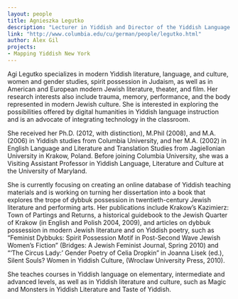 ```yaml
---
layout: people
title: Agnieszka Legutko
description: "Lecturer in Yiddish and Director of the Yiddish Language Program"
link: "http://www.columbia.edu/cu/german/people/legutko.html"
author: Alex Gil
projects:
- Mapping Yiddish New York
---
```


Agi Legutko specializes in modern Yiddish literature, language, and culture, women and gender studies, spirit possession in Judaism, as well as in American and European modern Jewish literature, theater, and film. Her research interests also include trauma, memory, performance, and the body represented in modern Jewish culture. She is interested in exploring the possibilities offered by digital humanities in Yiddish language instruction and is an advocate of integrating technology in the classroom.

She received her Ph.D. (2012, with distinction), M.Phil (2008), and M.A. (2006) in Yiddish studies from Columbia University, and her M.A. (2002) in English Language and Literature and Translation Studies from Jagiellonian University in Krakow, Poland. Before joining Columbia University, she was a Visiting Assistant Professor in Yiddish Language, Literature and Culture at the University of Maryland.

She is currently focusing on creating an online database of Yiddish teaching materials and is working on turning her dissertation into a book that explores the trope of dybbuk possession in twentieth-century Jewish literature and performing arts. Her publications include Krakow’s Kazimierz: Town of Partings and Returns, a historical guidebook to the Jewish Quarter of Krakow (in English and Polish 2004, 2009), and articles on dybbuk possession in modern Jewish literature and on Yiddish poetry, such as “Feminist Dybbuks: Spirit Possession Motif in Post-Second Wave Jewish Women’s Fiction” (Bridges: A Jewish Feminist Journal, Spring 2010) and “‘The Circus Lady:’ Gender Poetry of Celia Dropkin” in Joanna Lisek (ed.), Silent Souls? Women in Yiddish Culture, (Wroclaw University Press, 2010).

She teaches courses in Yiddish language on elementary, intermediate and advanced levels, as well as in Yiddish literature and culture, such as Magic and Monsters in Yiddish Literature and Taste of Yiddish. 

